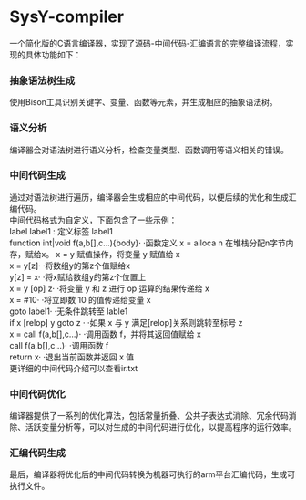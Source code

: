 # SysY-compiler
一个简化版的C语言编译器，实现了源码-中间代码-汇编语言的完整编译流程，实现的具体功能如下：
### 抽象语法树生成
使用Bison工具识别关键字、变量、函数等元素，并生成相应的抽象语法树。
### 语义分析
编译器会对语法树进行语义分析，检查变量类型、函数调用等语义相关的错误。
### 中间代码生成
通过对语法树进行遍历，编译器会生成相应的中间代码，以便后续的优化和生成汇编代码。  
中间代码格式为自定义，下面包含了一些示例：  
label label1 :          定义标签 label1  
function int|void f(a,b[],c...){body}·  ·函数定义
x = alloca n            在堆栈分配n字节内存，赋给x。 
x = y                    赋值操作，将变量 y 赋值给 x  
x = y[z]·               ·将数组y的第z个值赋给x  
y[z] = x·               ·将x赋给数组y的第z个位置上  
x = y [op] z·           ·将变量 y 和 z 进行 op 运算的结果传递给 x  
x = #10·                ·将立即数 10 的值传递给变量 x  
goto label1·            ·无条件跳转至 lable1  
if x [relop] y goto z · ·如果 x 与 y 满足[relop]关系则跳转至标号 z  
x = call f(a,b[],c...)· ·调用函数 f，并将其返回值赋给 x  
call f(a,b[],c...)·     ·调用函数 f  
return x·               ·退出当前函数并返回 x 值    
更详细的中间代码介绍可以查看ir.txt   
### 中间代码优化
编译器提供了一系列的优化算法，包括常量折叠、公共子表达式消除、冗余代码消除、活跃变量分析等，可以对生成的中间代码进行优化，以提高程序的运行效率。
### 汇编代码生成
最后，编译器将优化后的中间代码转换为机器可执行的arm平台汇编代码，生成可执行文件。
